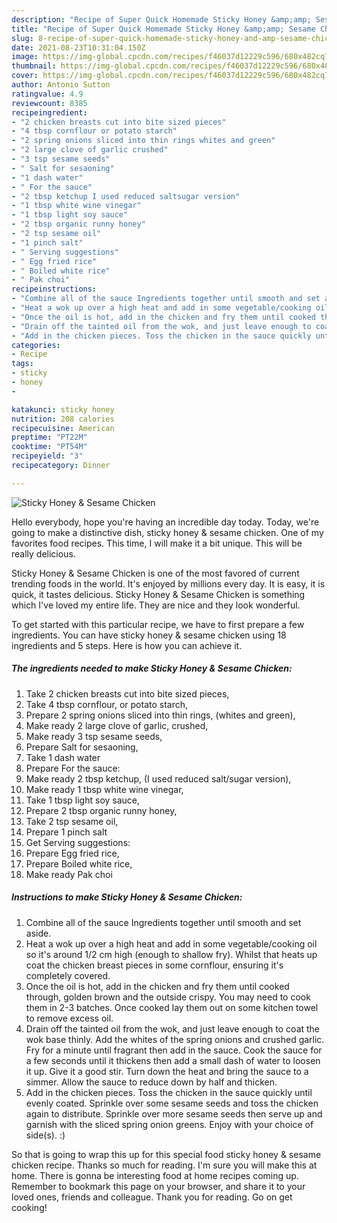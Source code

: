 ```yaml
---
description: "Recipe of Super Quick Homemade Sticky Honey &amp;amp; Sesame Chicken"
title: "Recipe of Super Quick Homemade Sticky Honey &amp;amp; Sesame Chicken"
slug: 8-recipe-of-super-quick-homemade-sticky-honey-and-amp-sesame-chicken
date: 2021-08-23T10:31:04.150Z
image: https://img-global.cpcdn.com/recipes/f46037d12229c596/680x482cq70/sticky-honey-sesame-chicken-recipe-main-photo.jpg
thumbnail: https://img-global.cpcdn.com/recipes/f46037d12229c596/680x482cq70/sticky-honey-sesame-chicken-recipe-main-photo.jpg
cover: https://img-global.cpcdn.com/recipes/f46037d12229c596/680x482cq70/sticky-honey-sesame-chicken-recipe-main-photo.jpg
author: Antonio Sutton
ratingvalue: 4.9
reviewcount: 8385
recipeingredient:
- "2 chicken breasts cut into bite sized pieces"
- "4 tbsp cornflour or potato starch"
- "2 spring onions sliced into thin rings whites and green"
- "2 large clove of garlic crushed"
- "3 tsp sesame seeds"
- " Salt for sesaoning"
- "1 dash water"
- " For the sauce"
- "2 tbsp ketchup I used reduced saltsugar version"
- "1 tbsp white wine vinegar"
- "1 tbsp light soy sauce"
- "2 tbsp organic runny honey"
- "2 tsp sesame oil"
- "1 pinch salt"
- " Serving suggestions"
- " Egg fried rice"
- " Boiled white rice"
- " Pak choi"
recipeinstructions:
- "Combine all of the sauce Ingredients together until smooth and set aside."
- "Heat a wok up over a high heat and add in some vegetable/cooking oil so it&#39;s around 1/2 cm high (enough to shallow fry). Whilst that heats up coat the chicken breast pieces in some cornflour, ensuring it&#39;s completely covered."
- "Once the oil is hot, add in the chicken and fry them until cooked through, golden brown and the outside crispy. You may need to cook them in 2-3 batches. Once cooked lay them out on some kitchen towel to remove excess oil."
- "Drain off the tainted oil from the wok, and just leave enough to coat the wok base thinly. Add the whites of the spring onions and crushed garlic. Fry for a minute until fragrant then add in the sauce. Cook the sauce for a few seconds until it thickens then add a small dash of water to loosen it up. Give it a good stir. Turn down the heat and bring the sauce to a simmer. Allow the sauce to reduce down by half and thicken."
- "Add in the chicken pieces. Toss the chicken in the sauce quickly until evenly coated. Sprinkle over some sesame seeds and toss the chicken again to distribute. Sprinkle over more sesame seeds then serve up and garnish with the sliced spring onion greens. Enjoy with your choice of side(s). :)"
categories:
- Recipe
tags:
- sticky
- honey
- 

katakunci: sticky honey  
nutrition: 208 calories
recipecuisine: American
preptime: "PT22M"
cooktime: "PT54M"
recipeyield: "3"
recipecategory: Dinner

---
```



![Sticky Honey &amp; Sesame Chicken](https://img-global.cpcdn.com/recipes/f46037d12229c596/680x482cq70/sticky-honey-sesame-chicken-recipe-main-photo.jpg)

Hello everybody, hope you're having an incredible day today. Today, we're going to make a distinctive dish, sticky honey &amp; sesame chicken. One of my favorites food recipes. This time, I will make it a bit unique. This will be really delicious.

Sticky Honey &amp; Sesame Chicken is one of the most favored of current trending foods in the world. It's enjoyed by millions every day. It is easy, it is quick, it tastes delicious. Sticky Honey &amp; Sesame Chicken is something which I've loved my entire life. They are nice and they look wonderful.




To get started with this particular recipe, we have to first prepare a few ingredients. You can have sticky honey &amp; sesame chicken using 18 ingredients and 5 steps. Here is how you can achieve it.

<!--inarticleads1-->

##### The ingredients needed to make Sticky Honey &amp; Sesame Chicken:

1. Take 2 chicken breasts cut into bite sized pieces,
1. Take 4 tbsp cornflour, or potato starch,
1. Prepare 2 spring onions sliced into thin rings, (whites and green),
1. Make ready 2 large clove of garlic, crushed,
1. Make ready 3 tsp sesame seeds,
1. Prepare  Salt for sesaoning,
1. Take 1 dash water
1. Prepare  For the sauce:
1. Make ready 2 tbsp ketchup, (I used reduced salt/sugar version),
1. Make ready 1 tbsp white wine vinegar,
1. Take 1 tbsp light soy sauce,
1. Prepare 2 tbsp organic runny honey,
1. Take 2 tsp sesame oil,
1. Prepare 1 pinch salt
1. Get  Serving suggestions:
1. Prepare  Egg fried rice,
1. Prepare  Boiled white rice,
1. Make ready  Pak choi




<!--inarticleads2-->

##### Instructions to make Sticky Honey &amp; Sesame Chicken:

1. Combine all of the sauce Ingredients together until smooth and set aside.
1. Heat a wok up over a high heat and add in some vegetable/cooking oil so it&#39;s around 1/2 cm high (enough to shallow fry). Whilst that heats up coat the chicken breast pieces in some cornflour, ensuring it&#39;s completely covered.
1. Once the oil is hot, add in the chicken and fry them until cooked through, golden brown and the outside crispy. You may need to cook them in 2-3 batches. Once cooked lay them out on some kitchen towel to remove excess oil.
1. Drain off the tainted oil from the wok, and just leave enough to coat the wok base thinly. Add the whites of the spring onions and crushed garlic. Fry for a minute until fragrant then add in the sauce. Cook the sauce for a few seconds until it thickens then add a small dash of water to loosen it up. Give it a good stir. Turn down the heat and bring the sauce to a simmer. Allow the sauce to reduce down by half and thicken.
1. Add in the chicken pieces. Toss the chicken in the sauce quickly until evenly coated. Sprinkle over some sesame seeds and toss the chicken again to distribute. Sprinkle over more sesame seeds then serve up and garnish with the sliced spring onion greens. Enjoy with your choice of side(s). :)




So that is going to wrap this up for this special food sticky honey &amp; sesame chicken recipe. Thanks so much for reading. I'm sure you will make this at home. There is gonna be interesting food at home recipes coming up. Remember to bookmark this page on your browser, and share it to your loved ones, friends and colleague. Thank you for reading. Go on get cooking!
